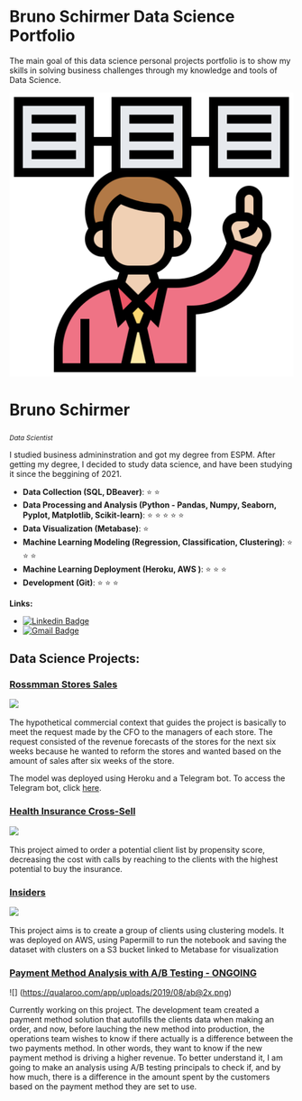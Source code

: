 # Bruno Schirmer Data Science Portfolio

The main goal of this data science personal projects portfolio is to show my skills in solving business challenges through my knowledge and tools of Data Science.

<p align='center'>
    <img src='banner.png'<
</p>

# Bruno Schirmer
<sub>*Data Scientist*</sub>

I studied business admininstration and got my degree from ESPM. After getting my degree, I decided to  study data science, and have been studying it since the beggining of 2021.


* **Data Collection (SQL, DBeaver)**: :star: :star:
* **Data Processing and Analysis (Python - Pandas, Numpy, Seaborn, Pyplot, Matplotlib, Scikit-learn)**: :star: :star: :star: :star: :star: 
* **Data Visualization (Metabase)**: :star:
* **Machine Learning Modeling (Regression, Classification, Clustering)**: :star: :star: :star:
* **Machine Learning Deployment (Heroku, AWS )**: :star: :star: :star:
* **Development (Git)**: :star: :star: :star:

**Links:**
* [![Linkedin Badge](https://img.shields.io/badge/-LinkedIn-blue?style=flat&logo=LinkedIn&logoColor=white)](https://www.linkedin.com/in/brunoschirmer/)
* [![Gmail Badge](https://img.shields.io/badge/-Gmail-c14438?style=flat-square&logo=Gmail&logoColor=white&link=mailto:bruno.erenoschirmer@gmail.com)](mailto:bruno.erenoschirmer@gmail.com)


## Data Science Projects:

### [Rossmman Stores Sales]( https://github.com/brunoschirmer/rossman_stores )
![](https://www.leadsquared.com/wp-content/uploads/2019/02/banner-4.png)

The hypothetical commercial context that guides the project is basically to meet the request made by the CFO to the managers of each store. The request consisted of the revenue forecasts of the stores for the next six weeks because he wanted to reform the stores and wanted based on the amount of sales after six weeks of the store.

The model was deployed using Heroku and a Telegram bot. To access the Telegram bot, click [here](https://t.me/rossmannstores_bot).


### [Health Insurance Cross-Sell]( https://github.com/brunoschirmer/health_insurance_cross_sell )
![](https://neilpatel.com/wp-content/uploads/2019/06/ilustracao-da-palavra-cross-selling-com-mao-desenh.jpeg)

This project aimed to order a potential client list by propensity score, decreasing the cost with calls by reaching to the clients with the highest potential to buy the insurance.

### [Insiders]( https://github.com/brunoschirmer/insiders_clustering ) 
![](https://gardencitycenter.com/wp-content/uploads/sites/11/2020/12/InsiderPass-VIP-Feature.jpg)

This project aims is to create a group of clients using clustering models.
It was deployed on AWS, using Papermill to run the notebook and saving the dataset with clusters on a S3 bucket linked to Metabase for visualization

### [Payment Method Analysis with A/B Testing - ONGOING](https://github.com/brunoschirmer/ab_testing ) 
![] (https://qualaroo.com/app/uploads/2019/08/ab@2x.png)

Currently working on this project. The development team created a payment method solution that autofills the clients data when making an order, and now, before lauching the new method into production, the operations team wishes to know if there actually is a difference between the two payments method. In other words, they want to know if the new payment method is driving a higher revenue. To better understand it, I am going to make an analysis using A/B testing principals to check if, and by how much, there is a difference in the amount spent by the customers based on the payment method they are set to use.


